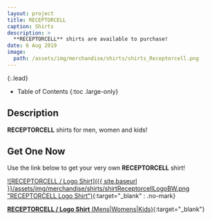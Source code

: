 ```yaml
---
layout: project
title: RECEPTORCELL
caption: Shirts
description: >
  **RECEPTORCELL** shirts are available to purchase!
date: 6 Aug 2019
image: 
  path: /assets/img/merchandise/shirts/shirts_Receptorcell.png
---
```


{:.lead}

- Table of Contents
{:toc .large-only}

## Description

**RECEPTORCELL** shirts for men, women and kids!

## Get One Now

Use the link below to get your very own **RECEPTORCELL** shirt!


[![RECEPTORCELL / Logo Shirt]({{ site.baseurl }}/assets/img/merchandise/shirts/shirtReceptorcellLogoBW.png "RECEPTORCELL Logo Shirt")](https://receptorcell.threadless.com/designs/receptorcell-logo-b-w/mens/t-shirt/triblend){:target="_blank" : .no-mark}

[**RECEPTORCELL / Logo Shirt** (Mens\|Womens\|Kids)](https://receptorcell.threadless.com/designs/receptorcell-logo-b-w/mens/t-shirt/triblend){:target="_blank"}